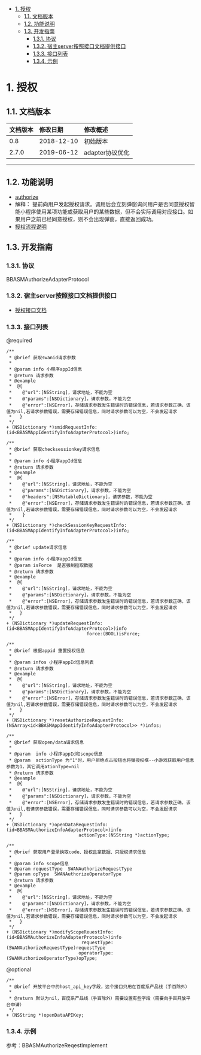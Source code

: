 <!-- TOC -->

- [1. 授权](#1-授权)
    - [1.1. 文档版本](#11-文档版本)
    - [1.2. 功能说明](#12-功能说明)
    - [1.3. 开发指南](#13-开发指南)
        - [1.3.1. 协议](#131-一协议)
        - [1.3.2. 宿主server按照接口文档提供接口](#132-一宿主server按照接口文档提供接口)
        - [1.3.3. 接口列表](#133-接口列表)
        - [1.3.4. 示例](#134-示例)

<!-- /TOC -->
# 1. 授权

## 1.1. 文档版本

|文档版本|修改日期|修改概述|
|:--|:--|:--|
|0.8|2018-12-10|初始版本|
|2.7.0|2019-06-12|adapter协议优化|

--------------------------
## 1.2. 功能说明
* [authorize](https://smartprogram.baidu.com/docs/develop/api/open_authorize/#authorize/)
 * 解释： 提前向用户发起授权请求。调用后会立刻弹窗询问用户是否同意授权智能小程序使用某项功能或获取用户的某些数据，但不会实际调用对应接口。如果用户之前已经同意授权，则不会出现弹窗，直接返回成功。
* [授权流程说明](https://smartprogram.baidu.com/docs/develop/api/open_log/#%E6%8E%88%E6%9D%83%E6%B5%81%E7%A8%8B%E8%AF%B4%E6%98%8E/)


## 1.3. 开发指南
### 1.3.1. 协议
BBASMAuthorizeAdapterProtocol
### 1.3.2. 宿主server按照接口文档提供接口
* [授权接口文档](../需要接入方实现的adapter服务/授权.md)

### 1.3.3. 接口列表
@required

```
/**
 * @brief 获取swanid请求参数
 *
 * @param info 小程序appId信息
 * @return 请求参数
 * @example
 *  @{
 *    @"url":[NSString]，请求地址，不能为空
 *    @"params":[NSDictionary]，请求参数，不能为空
 *    @"error":[NSError]，存储请求参数发生错误时的错误信息，若请求参数正确，该值为nil,若请求参数错误，需要存储错误信息，同时请求参数可以为空，不会发起请求
 *   }
 */
+ (NSDictionary *)smidRequestInfo:(id<BBASMAppIdentifyInfoAdapterProtocol>)info;

/**
 * @brief 获取checksessionkey请求信息
 *
 * @param info 小程序appId信息
 * @return 请求参数
 * @example
 *  @{
 *    @"url":[NSString]，请求地址，不能为空
 *    @"params":[NSDictionary]，请求参数，不能为空
 *    @"headers":[NSMutableDictionary]，请求参数，不能为空
 *    @"error":[NSError]，存储请求参数发生错误时的错误信息，若请求参数正确，该值为nil,若请求参数错误，需要存储错误信息，同时请求参数可以为空，不会发起请求
 *    }
 */
+ (NSDictionary *)checkSessionKeyRequestInfo:(id<BBASMAppIdentifyInfoAdapterProtocol>)info;

/**
 * @brief update请求信息
 *
 * @param info 小程序appId信息
 * @param isForce  是否强制拉取数据
 * @return 请求参数
 * @example
 *  @{
 *    @"url":[NSString]，请求地址，不能为空
 *    @"params":[NSDictionary]，请求参数，不能为空
 *    @"error":[NSError]，存储请求参数发生错误时的错误信息，若请求参数正确，该值为nil,若请求参数错误，需要存储错误信息，同时请求参数可以为空，不会发起请求
 *   }
 */
+ (NSDictionary *)updateRequestInfo:(id<BBASMAppIdentifyInfoAdapterProtocol>)info
                              force:(BOOL)isForce;

/**
 * @brief 根据appid 重置授权信息
 *
 * @param infos 小程序appId信息列表
 * @return 请求参数
 * @example
 *  @{
 *    @"url":[NSString]，请求地址，不能为空
 *    @"params":[NSDictionary]，请求参数，不能为空
 *    @"error":[NSError]，存储请求参数发生错误时的错误信息，若请求参数正确，该值为nil,若请求参数错误，需要存储错误信息，同时请求参数可以为空，不会发起请求
 *   }
 */
+ (NSDictionary *)resetAuthorizeRequestInfo:(NSArray<id<BBASMAppIdentifyInfoAdapterProtocol>> *)infos;

/**
 * @brief 获取open/data请求信息
 *
 * @param  info 小程序appId和scope信息
 * @param  actionType 为"1"时，用户拒绝点击按钮也将弹授权框--小游戏获取用户信息参数为1，其它调用ationType=nil
 * @return 请求参数
 * @example
 *  @{
 *    @"url":[NSString]，请求地址，不能为空
 *    @"params":[NSDictionary]，请求参数，不能为空
 *    @"error":[NSError]，存储请求参数发生错误时的错误信息，若请求参数正确，该值为nil,若请求参数错误，需要存储错误信息，同时请求参数可以为空，不会发起请求
 *   }
 */
+ (NSDictionary *)openDataRequestInfo:(id<BBASMAuthorizeInfoAdapterProtocol>)info
                           actionType:(NSString *)actionType;

/**
 * @brief 获取用户登录换取code、授权且拿数据、只授权请求信息
 *
 * @param info scope信息
 * @param requestType  SWANAuthorizeRequestType
 * @param opType  SWANAuthorizeOperatorType
 * @return 请求参数
 * @example
 *  @{
 *    @"url":[NSString]，请求地址，不能为空
 *    @"params":[NSDictionary]，请求参数，不能为空
 *    @"error":[NSError]，存储请求参数发生错误时的错误信息，若请求参数正确，该值为nil,若请求参数错误，需要存储错误信息，同时请求参数可以为空，不会发起请求
 *   }
 */
+ (NSDictionary *)modifyScopeReuestInfo:(id<BBASMAuthorizeInfoAdapterProtocol>)info
                            requestType:(SWANAuthorizeRequestType)requestType
                           operatorType:(SWANAuthorizeOperatorType)opType;
```
@optional

```
/**
 * @brief 开放平台中的host_api_key字段，这个接口只用在百度系产品线（手百除外）
 *
 * @return 默认为nil，百度系产品线（手百除外）需要设置有些字段（需要向手百开放平台申请）
 */
+ (NSString *)openDataAPIKey;
```
### 1.3.4. 示例
参考：BBASMAuthorizeReqestImplement


